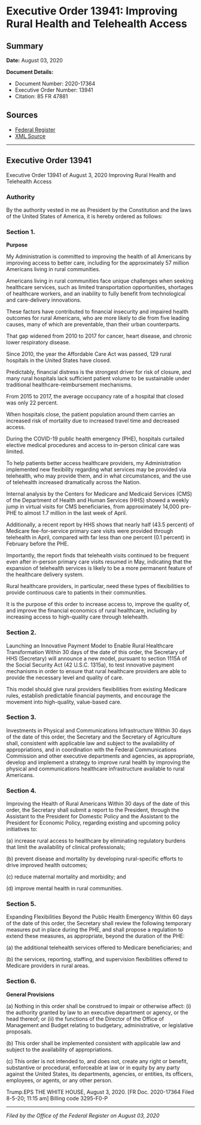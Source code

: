 # Executive Order 13941: Improving Rural Health and Telehealth Access

## Summary

**Date:** August 03, 2020

**Document Details:**
- Document Number: 2020-17364
- Executive Order Number: 13941
- Citation: 85 FR 47881

## Sources
- [Federal Register](https://www.federalregister.gov/documents/2020/08/06/2020-17364/improving-rural-health-and-telehealth-access)
- [XML Source](https://www.federalregister.gov/documents/full_text/xml/2020/08/06/2020-17364.xml)

---

## Executive Order 13941

Executive Order 13941 of August 3, 2020
Improving Rural Health and Telehealth Access
### Authority

By the authority vested in me as President by the Constitution and the laws of the United States of America, it is hereby ordered as follows:
### Section 1.

**Purpose**

My Administration is committed to improving the health of all Americans by improving access to better care, including for the approximately 57 million Americans living in rural communities.

Americans living in rural communities face unique challenges when seeking healthcare services, such as limited transportation opportunities, shortages of healthcare workers, and an inability to fully benefit from technological and care-delivery innovations.

These factors have contributed to financial insecurity and impaired health outcomes for rural Americans, who are more likely to die from five leading causes, many of which are preventable, than their urban counterparts.

That gap widened from 2010 to 2017 for cancer, heart disease, and chronic lower respiratory disease.

Since 2010, the year the Affordable Care Act was passed, 129 rural hospitals in the United States have closed.

Predictably, financial distress is the strongest driver for risk of closure, and many rural hospitals lack sufficient patient volume to be sustainable under traditional healthcare-reimbursement mechanisms.

From 2015 to 2017, the average occupancy rate of a hospital that closed was only 22 percent.

When hospitals close, the patient population around them carries an increased risk of mortality due to increased travel time and decreased access.

During the COVID-19 public health emergency (PHE), hospitals curtailed elective medical procedures and access to in-person clinical care was limited.

To help patients better access healthcare providers, my Administration implemented new flexibility regarding what services may be provided via telehealth, who may provide them, and in what circumstances, and the use of telehealth increased dramatically across the Nation.

Internal analysis by the Centers for Medicare and Medicaid Services (CMS) of the Department of Health and Human Services (HHS) showed a weekly jump in virtual visits for CMS beneficiaries, from approximately 14,000 pre-PHE to almost 1.7 million in the last week of April.

Additionally, a recent report by HHS shows that nearly half (43.5 percent) of Medicare fee-for-service primary care visits were provided through telehealth in April, compared with far less than one percent (0.1 percent) in February before the PHE.

Importantly, the report finds that telehealth visits continued to be frequent even after in-person primary care visits resumed in May, indicating that the expansion of telehealth services is likely to be a more permanent feature of the healthcare delivery system.

Rural healthcare providers, in particular, need these types of flexibilities to provide continuous care to patients in their communities.

It is the purpose of this order to increase access to, improve the quality of, and improve the financial economics of rural healthcare, including by increasing access to high-quality care through telehealth.
### Section 2.

Launching an Innovative Payment Model to Enable Rural Healthcare Transformation
Within 30 days of the date of this order, the Secretary of HHS (Secretary) will announce a new model, pursuant to section 1115A of the Social Security Act (42 U.S.C. 1315a), to test innovative payment mechanisms in order to ensure that rural healthcare providers are able to provide the necessary level and quality of care.

This model should give rural providers flexibilities from existing Medicare rules, establish predictable financial payments, and encourage the movement into high-quality, value-based care.
### Section 3.

Investments in Physical and Communications Infrastructure
Within 30 days of the date of this order, the Secretary and the Secretary of Agriculture shall, consistent with applicable law and subject to the availability of appropriations, and in coordination with the Federal Communications Commission and other executive departments and agencies, as appropriate, develop and implement a strategy to improve rural health by improving the physical and communications healthcare infrastructure available to rural Americans.
### Section 4.

Improving the Health of Rural Americans
Within 30 days of the date of this order, the Secretary shall submit a report to the President, through the Assistant to the President for Domestic Policy and the Assistant to the President for Economic Policy, regarding existing and upcoming policy initiatives to:

(a) increase rural access to healthcare by eliminating regulatory burdens that limit the availability of clinical professionals;

(b) prevent disease and mortality by developing rural-specific efforts to drive improved health outcomes;

(c) reduce maternal mortality and morbidity; and

(d) improve mental health in rural communities.
### Section 5.

Expanding Flexibilities Beyond the Public Health Emergency
Within 60 days of the date of this order, the Secretary shall review the following temporary measures put in place during the PHE, and shall propose a regulation to extend these measures, as appropriate, beyond the duration of the PHE:

(a) the additional telehealth services offered to Medicare beneficiaries; and

(b) the services, reporting, staffing, and supervision flexibilities offered to Medicare providers in rural areas.
### Section 6.

**General Provisions**

(a) Nothing in this order shall be construed to impair or otherwise affect:
    (i) the authority granted by law to an executive department or agency, or the head thereof; or
    (ii) the functions of the Director of the Office of Management and Budget relating to budgetary, administrative, or legislative proposals.

(b) This order shall be implemented consistent with applicable law and subject to the availability of appropriations.

(c) This order is not intended to, and does not, create any right or benefit, substantive or procedural, enforceable at law or in equity by any party against the United States, its departments, agencies, or entities, its officers, employees, or agents, or any other person.

Trump.EPS
THE WHITE HOUSE,
August 3, 2020.
[FR Doc. 2020-17364 
Filed 8-5-20; 11:15 am]
Billing code 3295-F0-P

---

*Filed by the Office of the Federal Register on August 03, 2020*
